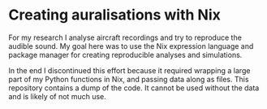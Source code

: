 # Creating auralisations with Nix

For my research I analyse aircraft recordings and try to reproduce the audible sound. 
My goal here was to use the Nix expression language and package manager for creating reproducible analyses and simulations.

In the end I discontinued this effort because it required wrapping a large part of my Python functions in Nix, and passing data along as files.
This repository contains a dump of the code. It cannot be used without the data and is likely of not much use.

